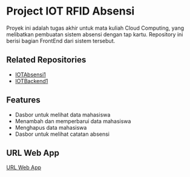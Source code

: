 # Project IOT RFID Absensi

Proyek ini adalah tugas akhir untuk mata kuliah Cloud Computing, yang melibatkan pembuatan sistem absensi dengan tap kartu. Repository ini berisi bagian FrontEnd dari sistem tersebut.

## Related Repositories

- [IOTAbsensi1](https://github.com/raffiMRG/IOTAbsensi1)
- [IOTBackend1](https://github.com/raffiMRG/IOTBackend1)

## Features

- Dasbor untuk melihat data mahasiswa
- Menambah dan memperbarui data mahasiswa
- Menghapus data mahasiswa
- Dasbor untuk melihat catatan absensi

## URL Web App

[URL Web App](http://frontendabsensi-env.eba-ypjm3kja.ap-southeast-2.elasticbeanstalk.com:3000/)
